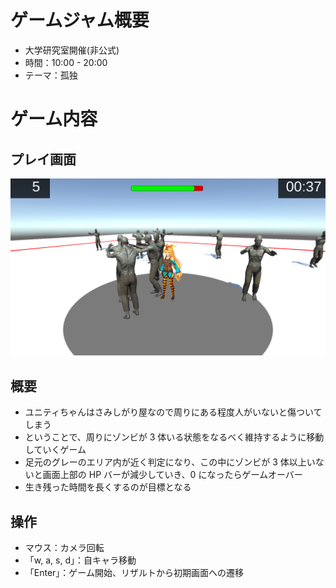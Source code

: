 # ゲームジャム概要

- 大学研究室開催(非公式)
- 時間：10:00 - 20:00
- テーマ：孤独

# ゲーム内容

## プレイ画面

![img](./screen_shot.png)

## 概要

- ユニティちゃんはさみしがり屋なので周りにある程度人がいないと傷ついてしまう
- ということで、周りにゾンビが 3 体いる状態をなるべく維持するように移動していくゲーム
- 足元のグレーのエリア内が近く判定になり、この中にゾンビが 3 体以上いないと画面上部の HP バーが減少していき、0 になったらゲームオーバー
- 生き残った時間を長くするのが目標となる

## 操作

- マウス：カメラ回転
- 「w, a, s, d」：自キャラ移動
- 「Enter」：ゲーム開始、リザルトから初期画面への遷移
